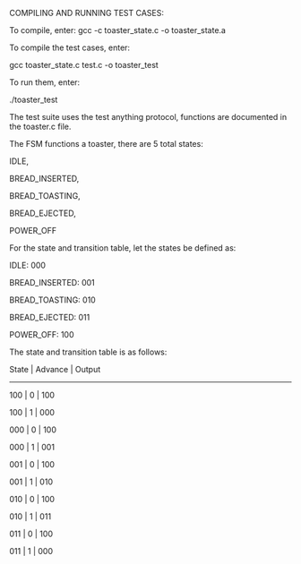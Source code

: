 COMPILING AND RUNNING TEST CASES:



To compile, enter:
gcc -c toaster_state.c -o toaster_state.a



To compile the test cases, enter:


gcc toaster_state.c test.c -o toaster_test



To run them, enter:


./toaster_test



The test suite uses the test anything protocol, functions are documented in the toaster.c file.



The FSM functions a toaster, there are 5 total states:



IDLE,


BREAD_INSERTED,


BREAD_TOASTING,


BREAD_EJECTED,


POWER_OFF



For the state and transition table, let the states be defined as:



IDLE: 000


BREAD_INSERTED: 001


BREAD_TOASTING: 010


BREAD_EJECTED: 011


POWER_OFF: 100



The state and transition table is as follows:



State | Advance | Output


------------------------


100   | 0       | 100


100   | 1       | 000


000   | 0       | 100


000   | 1       | 001


001   | 0       | 100

001   | 1       | 010


010   | 0       | 100


010   | 1       | 011


011   | 0       | 100


011   | 1       | 000